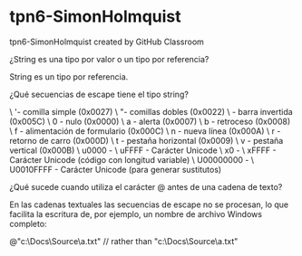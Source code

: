 # tpn6-SimonHolmquist
tpn6-SimonHolmquist created by GitHub Classroom

¿String es una tipo por valor o un tipo por referencia?

String es un tipo por referencia.

¿Qué secuencias de escape tiene el tipo string?

\ '- comilla simple (0x0027)
\ "- comillas dobles (0x0022)
\\ - barra invertida (0x005C)
\ 0 - nulo (0x0000)
\ a - alerta (0x0007)
\ b - retroceso (0x0008)
\ f - alimentación de formulario (0x000C)
\ n - nueva línea (0x000A)
\ r - retorno de carro (0x000D)
\ t - pestaña horizontal (0x0009)
\ v - pestaña vertical (0x000B)
\ u0000 - \ uFFFF - Carácter Unicode
\ x0 - \ xFFFF - Carácter Unicode (código con longitud variable)
\ U00000000 - \ U0010FFFF - Carácter Unicode (para generar sustitutos)

¿Qué sucede cuando utiliza el carácter @ antes de una cadena de texto?

En las cadenas textuales las secuencias de escape no se procesan, lo que facilita la escritura de, por ejemplo, un nombre de archivo Windows completo:

@"c:\Docs\Source\a.txt"  // rather than "c:\\Docs\\Source\\a.txt"
